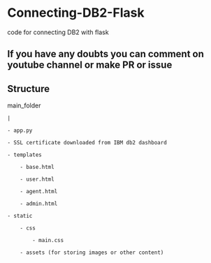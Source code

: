 # Connecting-DB2-Flask
code for connecting DB2 with flask

## If you have any doubts you can comment on youtube channel or make PR or issue

## Structure

main_folder

    |
    
    - app.py
    
    - SSL certificate downloaded from IBM db2 dashboard
    
    - templates
    
        - base.html
        
        - user.html
        
        - agent.html
        
        - admin.html
        
    - static
    
        - css
        
            - main.css
            
        - assets (for storing images or other content)
  
